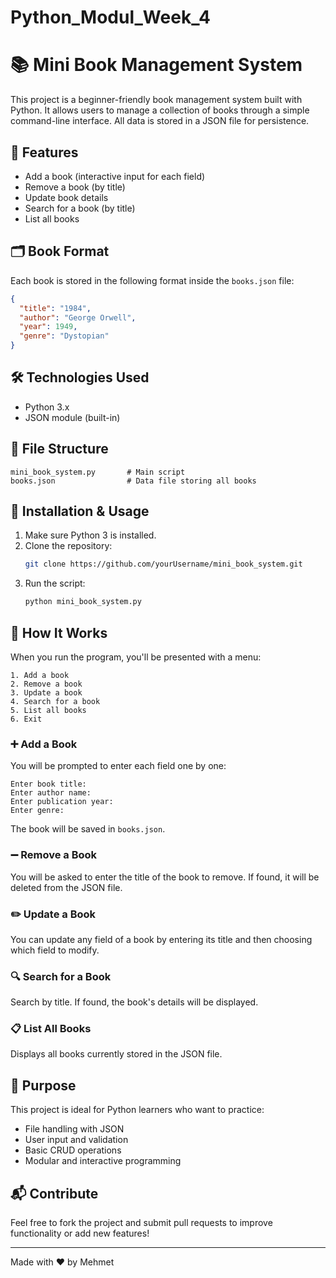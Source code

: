# Python_Modul_Week_4

# 📚 Mini Book Management System

This project is a beginner-friendly book management system built with Python. It allows users to manage a collection of books through a simple command-line interface. All data is stored in a JSON file for persistence.

## 🚀 Features

- Add a book (interactive input for each field)
- Remove a book (by title)
- Update book details
- Search for a book (by title)
- List all books

## 🗂️ Book Format

Each book is stored in the following format inside the `books.json` file:

```json
{
  "title": "1984",
  "author": "George Orwell",
  "year": 1949,
  "genre": "Dystopian"
}
```

## 🛠️ Technologies Used

- Python 3.x
- JSON module (built-in)

## 📁 File Structure

```
mini_book_system.py       # Main script
books.json                # Data file storing all books
```

## 📌 Installation & Usage

1. Make sure Python 3 is installed.
2. Clone the repository:
   ```bash
   git clone https://github.com/yourUsername/mini_book_system.git
   ```
3. Run the script:
   ```bash
   python mini_book_system.py
   ```

## 📄 How It Works

When you run the program, you'll be presented with a menu:

```
1. Add a book
2. Remove a book
3. Update a book
4. Search for a book
5. List all books
6. Exit
```

### ➕ Add a Book

You will be prompted to enter each field one by one:

```
Enter book title:
Enter author name:
Enter publication year:
Enter genre:
```

The book will be saved in `books.json`.

### ➖ Remove a Book

You will be asked to enter the title of the book to remove. If found, it will be deleted from the JSON file.

### ✏️ Update a Book

You can update any field of a book by entering its title and then choosing which field to modify.

### 🔍 Search for a Book

Search by title. If found, the book's details will be displayed.

### 📋 List All Books

Displays all books currently stored in the JSON file.

## 🎯 Purpose

This project is ideal for Python learners who want to practice:

- File handling with JSON
- User input and validation
- Basic CRUD operations
- Modular and interactive programming

## 📬 Contribute

Feel free to fork the project and submit pull requests to improve functionality or add new features!

---

Made with ❤️ by Mehmet
